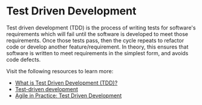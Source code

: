 # Test Driven Development


Test driven development (TDD) is the process of writing tests for software's requirements which will fail until the software is developed to meet those requirements. Once those tests pass, then the cycle repeats to refactor code or develop another feature/requirement. In theory, this ensures that software is written to meet requirements in the simplest form, and avoids code defects.

Visit the following resources to learn more:

- [What is Test Driven Development (TDD)?](https://www.guru99.com/test-driven-development.html)
- [Test-driven development](https://www.ibm.com/garage/method/practices/code/practice_test_driven_development/)
- [Agile in Practice: Test Driven Development](https://youtu.be/uGaNkTahrIw)
